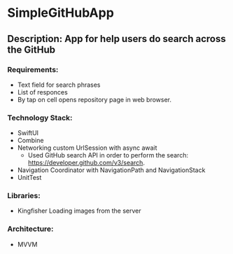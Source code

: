 # SimpleGitHubApp

## Description: App for help users do search across the GitHub

### Requirements:
* Text field for search phrases
* List of responces
* By tap on cell opens repository page in web browser.

### Technology Stack:
* SwiftUI
* Combine
* Networking custom UrlSession with async await
    * Used GitHub search API in order to perform the search: <https://developer.github.com/v3/search>.
* Navigation Coordinator with NavigationPath and NavigationStack
* UnitTest

### Libraries:
* Kingfisher Loading images from the server

### Architecture:
* MVVM
